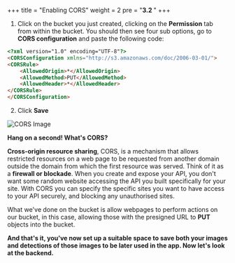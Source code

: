 +++
title = "Enabling CORS"
weight = 2
pre = "<b>3.2 </b>"
+++

1. Click on the bucket you just created, clicking on the **Permission** tab from within the bucket. You should then see four sub options, go to **CORS configuration** and paste the following code:

```html
<?xml version="1.0" encoding="UTF-8"?>
<CORSConfiguration xmlns="http://s3.amazonaws.com/doc/2006-03-01/">
<CORSRule>
    <AllowedOrigin>*</AllowedOrigin>
    <AllowedMethod>PUT</AllowedMethod>
    <AllowedHeader>*</AllowedHeader>
</CORSRule>
</CORSConfiguration>
```

2. Click **Save**

![CORS Image](/img/s3cors.png)

**Hang on a second! What's CORS?**

**Cross-origin resource sharing**, CORS, is a mechanism that allows restricted resources on a web page to be requested from another domain outside the domain from which the first resource was served. Think of it as a **firewall or blockade**. When you create and expose your API, you don't want some random website accessing the API you built specifically for your site. With CORS you can specify the specific sites you want to have access to your API securely, and blocking any unauthorised sites.

What we've done on the bucket is allow webpages to perform actions on our bucket, in this case, allowing those with the presigned URL to **PUT** objects into the bucket.
   
**And that's it, you've now set up a suitable space to save both your images and detections of those images to be later used in the app. Now let's look at the backend.** 